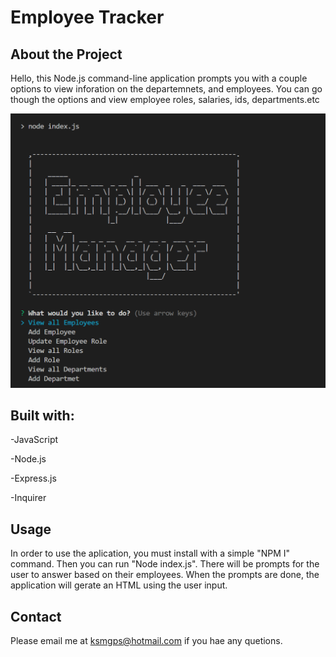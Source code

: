 # Employee Tracker

## About the Project
Hello, this Node.js command-line application prompts you with a couple options to view inforation on the departemnets, and employees. You can go though the options and view employee roles, salaries, ids, departments.etc

![image](./Employee%20Tracker%20Screenshot.png)



## Built with:

-JavaScript

-Node.js

-Express.js

-Inquirer

## Usage
In order to use the aplication, you must install with a simple "NPM I" command. Then you can run "Node index.js". There will be prompts for the user to answer based on their employees. When the prompts are done, the application will gerate an HTML using the user input.

## Contact
Please email me at ksmgps@hotmail.com if you hae any quetions.